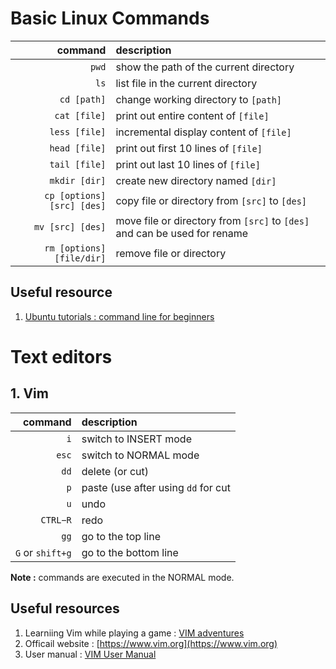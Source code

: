 # Basic Linux Commands
| command | description  | 
|---:|:---|
|`pwd`| show the path of the current directory |
|`ls`| list file in the current directory  | 
|`cd [path]`| change working directory to `[path]`|
|`cat [file]`| print out entire content of `[file]`|
|`less [file]`| incremental display content of `[file]` |
|`head [file]`| print out first 10 lines of `[file]` |
|`tail [file]`| print out last 10 lines of `[file]` |
|`mkdir [dir]`| create new directory named `[dir]`|
|`cp [options] [src] [des]`| copy file or directory from `[src]` to `[des]`|
|`mv [src] [des]`| move file or directory from `[src]` to `[des]` and can be used for rename|
|`rm [options][file/dir]`| remove file or directory|  


## Useful resource

1. [Ubuntu tutorials : command line for beginners](https://ubuntu.com/tutorials/command-line-for-beginners#1-overview)

# Text editors
## 1. Vim  
| command | description  | 
|---:|:---|
| `i` | switch to INSERT mode |
|`esc` | switch to NORMAL mode |
|`dd` | delete (or cut) |
|`p` | paste (use after using `dd` for cut|
|`u` | undo |
|`CTRL−R` | redo |
|`gg` | go to the top line |
|`G` or `shift+g` | go to the bottom line |

**Note :** commands are executed in the NORMAL mode.

## Useful resources

1. Learniing Vim while playing a game : [VIM adventures](https://vim-adventures.com)
2. Officail website : [https://www.vim.org](https://www.vim.org)
3. User manual : [VIM User Manual](http://www.eandem.co.uk/mrw/vim/usr_doc/index.html) 




